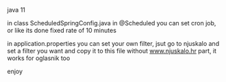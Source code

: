 java 11

in class ScheduledSpringConfig.java in @Scheduled you can set cron job, or like its done fixed rate of 10 minutes

in application.properties you can set your own filter, jsut go to njuskalo and set a filter you
want and copy it to this file without www.njuskalo.hr part, it works for oglasnik too

enjoy
